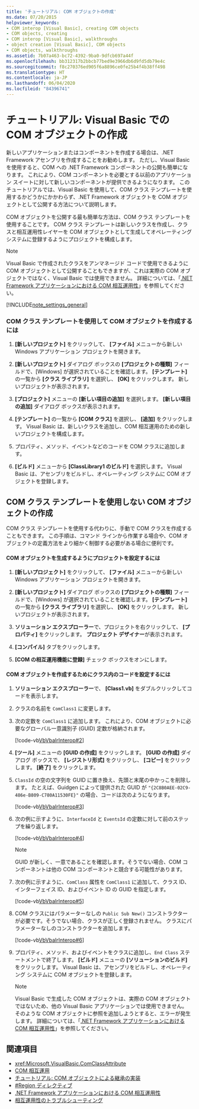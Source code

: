 ```yaml
---
title: 'チュートリアル: COM オブジェクトの作成'
ms.date: 07/20/2015
helpviewer_keywords:
- COM interop [Visual Basic], creating COM objects
- COM objects, creating
- COM interop [Visual Basic], walkthroughs
- object creation [Visual Basic], COM objects
- COM objects, walkthroughs
ms.assetid: 7b07a463-bc72-4392-9ba0-9dfcb697a44f
ms.openlocfilehash: bb312317b2bbcb77bed9e3966db6d9fd5db79e4c
ms.sourcegitcommit: f8c270376ed905f6a8896ce0fe25b4f4b38ff498
ms.translationtype: HT
ms.contentlocale: ja-JP
ms.lasthandoff: 06/04/2020
ms.locfileid: "84396741"
---
```

# <a name="walkthrough-creating-com-objects-with-visual-basic"></a>チュートリアル: Visual Basic での COM オブジェクトの作成
新しいアプリケーションまたはコンポーネントを作成する場合は、.NET Framework アセンブリを作成することをお勧めします。 ただし、Visual Basic を使用すると、COM への .NET Framework コンポーネントの公開も簡単になります。 これにより、COM コンポーネントを必要とする以前のアプリケーション スイートに対して新しいコンポーネントが提供できるようになります。 このチュートリアルでは、Visual Basic を使用して、COM クラス テンプレートを使用するかどうかにかかわらず、.NET Framework オブジェクトを COM オブジェクトとして公開する方法について説明します。  
  
 COM オブジェクトを公開する最も簡単な方法は、COM クラス テンプレートを使用することです。 COM クラス テンプレートは新しいクラスを作成し、クラスと相互運用性レイヤーを COM オブジェクトとして生成してオペレーティング システムに登録するようにプロジェクトを構成します。  
  
> [!NOTE]
> Visual Basic で作成されたクラスをアンマネージド コードで使用できるように COM オブジェクトとして公開することもできますが、これは実際の COM オブジェクトではなく、Visual Basic では使用できません。 詳細については、「[.NET Framework アプリケーションにおける COM 相互運用性](com-interoperability-in-net-framework-applications.md)」を参照してください。  
  
[!INCLUDE[note_settings_general](~/includes/note-settings-general-md.md)]  
  
### <a name="to-create-a-com-object-by-using-the-com-class-template"></a>COM クラス テンプレートを使用して COM オブジェクトを作成するには  
  
1. **[新しいプロジェクト]** をクリックして、 **[ファイル]** メニューから新しい Windows アプリケーション プロジェクトを開きます。  
  
2. **[新しいプロジェクト]** ダイアログ ボックスの **[プロジェクトの種類]** フィールドで、[Windows] が選択されていることを確認します。 **[テンプレート]** の一覧から **[クラス ライブラリ]** を選択し、 **[OK]** をクリックします。 新しいプロジェクトが表示されます。  
  
3. **[プロジェクト]** メニューの **[新しい項目の追加]** を選択します。 **[新しい項目の追加]** ダイアログ ボックスが表示されます。  
  
4. **[テンプレート]** の一覧から **[COM クラス]** を選択し、 **[追加]** をクリックします。 Visual Basic は、新しいクラスを追加し、COM 相互運用のための新しいプロジェクトを構成します。  
  
5. プロパティ、メソッド、イベントなどのコードを COM クラスに追加します。  
  
6. **[ビルド]** メニューから **[ClassLibrary1 のビルド]** を選択します。 Visual Basic は、アセンブリをビルドし、オペレーティング システムに COM オブジェクトを登録します。  
  
## <a name="creating-com-objects-without-the-com-class-template"></a>COM クラス テンプレートを使用しない COM オブジェクトの作成  
 COM クラス テンプレートを使用する代わりに、手動で COM クラスを作成することもできます。 この手順は、コマンド ラインから作業する場合や、COM オブジェクトの定義方法をより細かく制御する必要がある場合に便利です。  
  
#### <a name="to-set-up-your-project-to-generate-a-com-object"></a>COM オブジェクトを生成するようにプロジェクトを設定するには  
  
1. **[新しいプロジェクト]** をクリックして、 **[ファイル]** メニューから新しい Windows アプリケーション プロジェクトを開きます。  
  
2. **[新しいプロジェクト]** ダイアログ ボックスの **[プロジェクトの種類]** フィールドで、[Windows] が選択されていることを確認します。 **[テンプレート]** の一覧から **[クラス ライブラリ]** を選択し、 **[OK]** をクリックします。 新しいプロジェクトが表示されます。  
  
3. **ソリューション エクスプローラー**で、プロジェクトを右クリックして、 **[プロパティ]** をクリックします。 **プロジェクト デザイナー**が表示されます。  
  
4. **[コンパイル]** タブをクリックします。  
  
5. **[COM の相互運用機能に登録]** チェック ボックスをオンにします。  
  
#### <a name="to-set-up-the-code-in-your-class-to-create-a-com-object"></a>COM オブジェクトを作成するためにクラス内のコードを設定するには  
  
1. **ソリューション エクスプローラー**で、 **[Class1.vb]** をダブルクリックしてコードを表示します。  
  
2. クラスの名前を `ComClass1` に変更します。  
  
3. 次の定数を `ComClass1` に追加します。 これにより、COM オブジェクトに必要なグローバル一意識別子 (GUID) 定数が格納されます。  
  
     [!code-vb[VbVbalrInterop#2](~/samples/snippets/visualbasic/VS_Snippets_VBCSharp/VbVbalrInterop/VB/Class1.vb#2)]  
  
4. **[ツール]** メニューの **[GUID の作成]** をクリックします。 **[GUID の作成]** ダイアログ ボックスで、 **[レジストリ形式]** をクリックし、 **[コピー]** をクリックします。 **[終了]** をクリックします。  
  
5. `ClassId` の空の文字列を GUID に置き換え、先頭と末尾の中かっこを削除します。 たとえば、Guidgen によって提供された GUID が `"{2C8B0AEE-02C9-486e-B809-C780A11530FE}"` の場合、コードは次のようになります。  
  
     [!code-vb[VbVbalrInterop#3](~/samples/snippets/visualbasic/VS_Snippets_VBCSharp/VbVbalrInterop/VB/Class1.vb#3)]  
  
6. 次の例に示すように、`InterfaceId` と `EventsId` の定数に対して前のステップを繰り返します。  
  
     [!code-vb[VbVbalrInterop#4](~/samples/snippets/visualbasic/VS_Snippets_VBCSharp/VbVbalrInterop/VB/Class1.vb#4)]  
  
    > [!NOTE]
    > GUID が新しく、一意であることを確認します。そうでない場合、COM コンポーネントは他の COM コンポーネントと競合する可能性があります。  
  
7. 次の例に示すように、`ComClass` 属性を `ComClass1` に追加して、クラス ID、インターフェイス ID、およびイベント ID の GUID を指定します。  
  
     [!code-vb[VbVbalrInterop#5](~/samples/snippets/visualbasic/VS_Snippets_VBCSharp/VbVbalrInterop/VB/Class1.vb#5)]  
  
8. COM クラスにはパラメーターなしの `Public Sub New()` コンストラクターが必要です。そうでない場合、クラスが正しく登録されません。 クラスにパラメーターなしのコンストラクターを追加します。  
  
     [!code-vb[VbVbalrInterop#6](~/samples/snippets/visualbasic/VS_Snippets_VBCSharp/VbVbalrInterop/VB/Class1.vb#6)]  
  
9. プロパティ、メソッド、およびイベントをクラスに追加し、`End Class` ステートメントで終了します。 **[ビルド]** メニューの **[ソリューションのビルド]** をクリックします。 Visual Basic は、アセンブリをビルドし、オペレーティング システムに COM オブジェクトを登録します。  
  
    > [!NOTE]
    > Visual Basic で生成した COM オブジェクトは、実際の COM オブジェクトではないため、他の Visual Basic アプリケーションでは使用できません。 そのような COM オブジェクトに参照を追加しようとすると、エラーが発生します。 詳細については、「[.NET Framework アプリケーションにおける COM 相互運用性](com-interoperability-in-net-framework-applications.md)」を参照してください。  
  
## <a name="see-also"></a>関連項目

- <xref:Microsoft.VisualBasic.ComClassAttribute>
- [COM 相互運用](index.md)
- [チュートリアル: COM オブジェクトによる継承の実装](walkthrough-implementing-inheritance-with-com-objects.md)
- [#Region ディレクティブ](../../language-reference/directives/region-directive.md)
- [.NET Framework アプリケーションにおける COM 相互運用性](com-interoperability-in-net-framework-applications.md)
- [相互運用性のトラブルシューティング](troubleshooting-interoperability.md)
